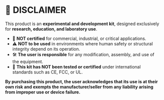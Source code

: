 # 📌 DISCLAIMER

This product is an **experimental and development kit**, designed exclusively for **research, education, and laboratory use**.

- 🚫 **NOT certified** for commercial, industrial, or critical applications.
- ⚠ **NOT to be used** in environments where human safety or structural integrity depend on its operation.
- 🛠 **The user is responsible** for any modification, assembly, and use of the equipment.
- 📜 **This kit has NOT been tested or certified** under international standards such as CE, FCC, or UL.

**By purchasing this product, the user acknowledges that its use is at their own risk and exempts the manufacturer/seller from any liability arising from improper use or device failure.**
